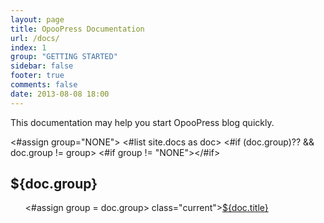 ```yaml
---
layout: page
title: OpooPress Documentation
url: /docs/
index: 1
group: "GETTING STARTED"
sidebar: false
footer: true
comments: false
date: 2013-08-08 18:00
---
```


This documentation may help you start OpooPress blog quickly.


<#assign group="NONE">
<#list site.docs as doc>
<#if (doc.group)?? && doc.group != group>
<#if group != "NONE"></ul></#if>
<h2>${doc.group}</h2>
<ul>
<#assign group = doc.group>
</#if>
	<li<#if doc == page> class="current"</#if>><a href="${root_url}${doc.url}">${doc.title}</a></li>
</#list>
</ul>
